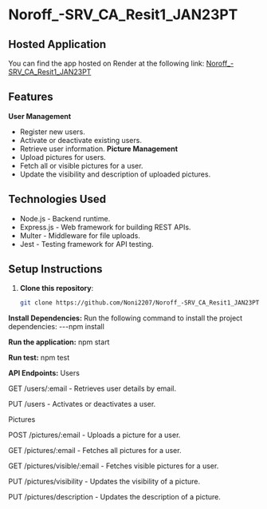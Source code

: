 # Noroff_-SRV_CA_Resit1_JAN23PT

## Hosted Application
You can find the app hosted on Render at the following link:
[Noroff_-SRV_CA_Resit1_JAN23PT](https://noroff-srv-ca-resit1-jan23pt.onrender.com/)


## Features
**User Management**
 - Register new users.
 - Activate or deactivate existing users.
 - Retrieve user information.
**Picture Management**
 - Upload pictures for users.
 - Fetch all or visible pictures for a user.
 - Update the visibility and description of uploaded pictures.

## Technologies Used
 - Node.js - Backend runtime.
 - Express.js - Web framework for building REST APIs.
 - Multer - Middleware for file uploads.
 - Jest - Testing framework for API testing.

 ## Setup Instructions

1. **Clone this repository**:
   ```bash
   git clone https://github.com/Noni2207/Noroff_-SRV_CA_Resit1_JAN23PT

**Install Dependencies:**
Run the following command to install the project dependencies:
   ---npm install


**Run the application:**
npm start


**Run test:**
npm test


**API Endpoints:**
Users

GET /users/:email - Retrieves user details by email.

PUT /users - Activates or deactivates a user.

Pictures

POST /pictures/:email - Uploads a picture for a user.

GET /pictures/:email - Fetches all pictures for a user.

GET /pictures/visible/:email - Fetches visible pictures for a user.

PUT /pictures/visibility - Updates the visibility of a picture.

PUT /pictures/description - Updates the description of a picture.
